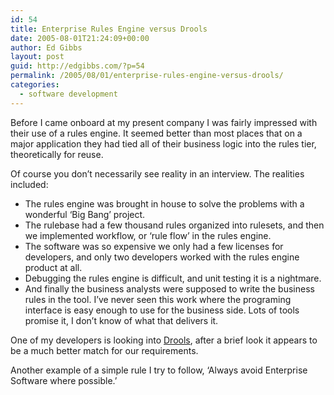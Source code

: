 ```yaml
---
id: 54
title: Enterprise Rules Engine versus Drools
date: 2005-08-01T21:24:09+00:00
author: Ed Gibbs
layout: post
guid: http://edgibbs.com/?p=54
permalink: /2005/08/01/enterprise-rules-engine-versus-drools/
categories:
  - software development
---
```

Before I came onboard at my present company I was fairly impressed with their use of a rules engine. It seemed better than most places that on a major application they had tied all of their business logic into the rules tier, theoretically for reuse.

Of course you don&#8217;t necessarily see reality in an interview. The realities included: 

  * The rules engine was brought in house to solve the problems with a wonderful &#8216;Big Bang&#8217; project.
  * The rulebase had a few thousand rules organized into rulesets, and then we implemented workflow, or &#8216;rule flow&#8217; in the rules engine.
  * The software was so expensive we only had a few licenses for developers, and only two developers worked with the rules engine product at all.
  * Debugging the rules engine is difficult, and unit testing it is a nightmare.
  * And finally the business analysts were supposed to write the business rules in the tool. I&#8217;ve never seen this work where the programing interface is easy enough to use for the business side. Lots of tools promise it, I don&#8217;t know of what that delivers it.

One of my developers is looking into [Drools](http://drools.org/), after a brief look it appears to be a much better match for our requirements.

Another example of a simple rule I try to follow, &#8216;Always avoid Enterprise Software where possible.&#8217;